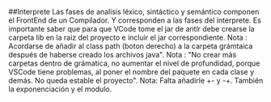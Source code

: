 ##Interprete
Las fases de analisis léxico, sintáctico y semántico componen el FrontEnd de un Compilador. Y corresponden a las fases del interprete.
Es importante saber que para que VCode tome el jar de antlr debe crearse la carpeta lib en la raiz del proyecto e incluir el jar correspondiente. 
Nota : Acordarse de añadir al class path (boton derecho)  a la carpeta grámtaica después de haberse creado los archivos java".
Nota : "No crear más carpetas dentro de grámatica, no aumentar el nivel de profundidad, porque VSCode tiene problemas, al poner el nombre del paquete en cada clase y demás. No queda estable el proyecto".
Nota: Falta añadirle +- y -+. También la exponenciación y el modulo.